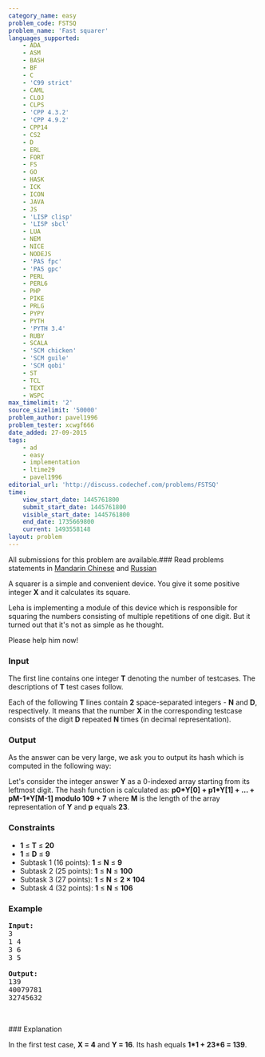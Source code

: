 ```yaml
---
category_name: easy
problem_code: FSTSQ
problem_name: 'Fast squarer'
languages_supported:
    - ADA
    - ASM
    - BASH
    - BF
    - C
    - 'C99 strict'
    - CAML
    - CLOJ
    - CLPS
    - 'CPP 4.3.2'
    - 'CPP 4.9.2'
    - CPP14
    - CS2
    - D
    - ERL
    - FORT
    - FS
    - GO
    - HASK
    - ICK
    - ICON
    - JAVA
    - JS
    - 'LISP clisp'
    - 'LISP sbcl'
    - LUA
    - NEM
    - NICE
    - NODEJS
    - 'PAS fpc'
    - 'PAS gpc'
    - PERL
    - PERL6
    - PHP
    - PIKE
    - PRLG
    - PYPY
    - PYTH
    - 'PYTH 3.4'
    - RUBY
    - SCALA
    - 'SCM chicken'
    - 'SCM guile'
    - 'SCM qobi'
    - ST
    - TCL
    - TEXT
    - WSPC
max_timelimit: '2'
source_sizelimit: '50000'
problem_author: pavel1996
problem_tester: xcwgf666
date_added: 27-09-2015
tags:
    - ad
    - easy
    - implementation
    - ltime29
    - pavel1996
editorial_url: 'http://discuss.codechef.com/problems/FSTSQ'
time:
    view_start_date: 1445761800
    submit_start_date: 1445761800
    visible_start_date: 1445761800
    end_date: 1735669800
    current: 1493558148
layout: problem
---
```

All submissions for this problem are available.###  Read problems statements in [Mandarin Chinese](http://www.codechef.com/download/translated/LTIME29/mandarin/FSTSQ.pdf) and [Russian](http://www.codechef.com/download/translated/LTIME29/russian/FSTSQ.pdf)

A squarer is a simple and convenient device. You give it some positive integer **X** and it calculates its square.

Leha is implementing a module of this device which is responsible for squaring the numbers consisting of multiple repetitions of one digit. But it turned out that it's not as simple as he thought.

Please help him now!

### Input

The first line contains one integer **T** denoting the number of testcases. The descriptions of **T** test cases follow.

Each of the following **T** lines contain **2** space-separated integers - **N** and **D**, respectively. It means that the number **X** in the corresponding testcase consists of the digit **D** repeated **N** times (in decimal representation).

### Output

As the answer can be very large, we ask you to output its hash which is computed in the following way:

Let's consider the integer answer **Y** as a 0-indexed array starting from its leftmost digit. The hash function is calculated as:
 **p0\*Y\[0\] + p1\*Y\[1\] + ... + pM-1\*Y\[M-1\] modulo 109 + 7** 
where **M** is the length of the array representation of **Y** and **p** equals **23**.

### Constraints

- **1** ≤ **T** ≤ **20**
- **1** ≤ **D** ≤ **9**
- Subtask 1 (16 points): **1** ≤ **N** ≤ **9**
- Subtask 2 (25 points): **1** ≤ **N** ≤ **100**
- Subtask 3 (27 points): **1** ≤ **N** ≤ **2 × 104**
- Subtask 4 (32 points): **1** ≤ **N** ≤ **106**

### Example

<pre><b>Input:</b>
<tt>3
1 4
3 6
3 5</tt>

<b>Output:</b>
<tt>139
40079781
32745632</tt>


</pre>### Explanation
In the first test case, **X = 4** and **Y = 16**. Its hash equals **1\*1 + 23\*6 = 139**.
